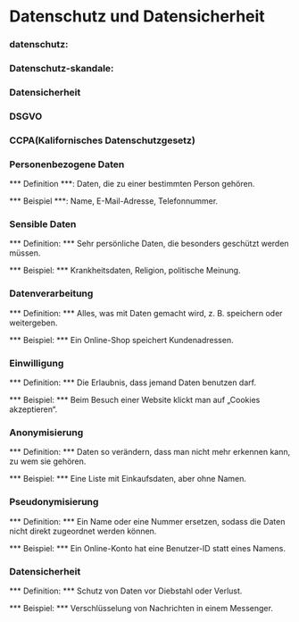 # Datenschutz und Datensicherheit

### datenschutz:

### Datenschutz-skandale:

### Datensicherheit


### DSGVO

### CCPA(Kalifornisches Datenschutzgesetz)




### Personenbezogene Daten 

*** Definition ***: Daten, die zu einer bestimmten Person gehören.

*** Beispiel ***: Name, E-Mail-Adresse, Telefonnummer.

### Sensible Daten

*** Definition: ***  Sehr persönliche Daten, die besonders geschützt werden müssen.

*** Beispiel: *** Krankheitsdaten, Religion, politische Meinung.


### Datenverarbeitung

*** Definition: ***  Alles, was mit Daten gemacht wird, z. B. speichern oder weitergeben.

*** Beispiel: *** Ein Online-Shop speichert Kundenadressen.

### Einwilligung

*** Definition: *** Die Erlaubnis, dass jemand Daten benutzen darf.

*** Beispiel: *** Beim Besuch einer Website klickt man auf „Cookies akzeptieren“.

### Anonymisierung

*** Definition: *** Daten so verändern, dass man nicht mehr erkennen kann, zu wem sie gehören.

*** Beispiel: *** Eine Liste mit Einkaufsdaten, aber ohne Namen.

### Pseudonymisierung

*** Definition: *** Ein Name oder eine Nummer ersetzen, sodass die Daten nicht direkt zugeordnet werden können.

*** Beispiel: ***  Ein Online-Konto hat eine Benutzer-ID statt eines Namens.


### Datensicherheit

*** Definition: ***   Schutz von Daten vor Diebstahl oder Verlust.

*** Beispiel: *** Verschlüsselung von Nachrichten in einem Messenger.

